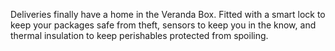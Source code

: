 Deliveries finally have a home in the Veranda Box. Fitted with a smart lock to keep your packages safe from theft, sensors to keep you in the know, and thermal insulation to keep perishables protected from spoiling.
